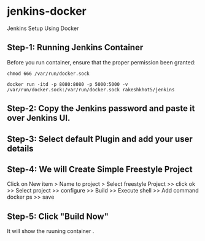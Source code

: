 # jenkins-docker
Jenkins Setup Using Docker

## Step-1: Running Jenkins Container

Before you run container, ensure that the proper permission been granted:

```
chmod 666 /var/run/docker.sock
```

```
docker run -itd -p 8080:8080 -p 5000:5000 -v /var/run/docker.sock:/var/run/docker.sock rakeshkhot5/jenkins
```

## Step-2: Copy the Jenkins password and paste it over Jenkins UI.

## Step-3: Select default Plugin and add your user details

## Step-4: We will Create Simple Freestyle Project

Click on New item > Name to project > Select freestyle Project >> click ok >> Select project >> configure >> Build >> Execute shell >> Add command docker ps >> save

## Step-5: Click "Build Now"
  It will show the ruuning container .

